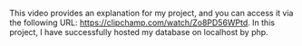 This video provides an explanation for my project, and you can access it via the following URL: https://clipchamp.com/watch/Zo8PD56WPtd. In this project, I have successfully hosted my database on localhost by php.
